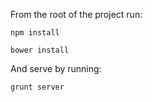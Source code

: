 
From the root of the project run:

`npm install`

`bower install`

And serve by running:

 `grunt server`
